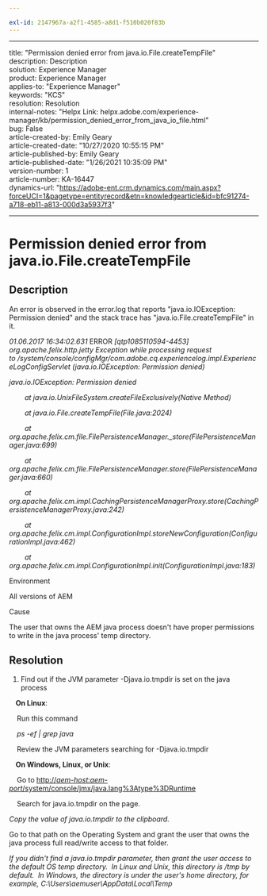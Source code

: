 ```yaml
---

exl-id: 2147967a-a2f1-4585-a8d1-f510b020f83b
---
```

---

title: "Permission denied error from java.io.File.createTempFile"  
description: Description  
solution: Experience Manager  
product: Experience Manager  
applies-to: "Experience Manager"  
keywords: "KCS"  
resolution: Resolution  
internal-notes: "Helpx Link: helpx.adobe.com/experience-manager/kb/permission_denied_error_from_java_io_file.html"  
bug: False  
article-created-by: Emily Geary  
article-created-date: "10/27/2020 10:55:15 PM"  
article-published-by: Emily Geary  
article-published-date: "1/26/2021 10:35:09 PM"  
version-number: 1  
article-number: KA-16447  
dynamics-url: "https://adobe-ent.crm.dynamics.com/main.aspx?forceUCI=1&pagetype=entityrecord&etn=knowledgearticle&id=bfc91274-a718-eb11-a813-000d3a5937f3"

---

# Permission denied error from java.io.File.createTempFile

## Description

An error is observed in the error.log that reports "java.io.IOException: Permission denied" and the stack trace has "java.io.File.createTempFile" in it.

<em>01.06.2017 16:34:02.631 </em>ERROR<em> [qtp1085110594-4453] org.apache.felix.http.jetty Exception while processing request to /system/console/configMgr/com.adobe.cq.experiencelog.impl.ExperienceLogConfigServlet (java.io.IOException: Permission denied)</em>

<em>java.io.IOException: Permission denied</em>

<em>        at java.io.UnixFileSystem.createFileExclusively(Native Method)</em>

<em>        at java.io.File.createTempFile(File.java:2024)</em>

<em>        at org.apache.felix.cm.file.FilePersistenceManager._store(FilePersistenceManager.java:699)</em>

<em>        at org.apache.felix.cm.file.FilePersistenceManager.store(FilePersistenceManager.java:660)</em>

<em>        at org.apache.felix.cm.impl.CachingPersistenceManagerProxy.store(CachingPersistenceManagerProxy.java:242)</em>

<em>        at org.apache.felix.cm.impl.ConfigurationImpl.storeNewConfiguration(ConfigurationImpl.java:462)</em>

<em>        at org.apache.felix.cm.impl.ConfigurationImpl.init(ConfigurationImpl.java:183)</em>


Environment



All versions of AEM


Cause



The user that owns the AEM java process doesn't have proper permissions to write in the java process' temp directory.

## Resolution

1.  Find out if the JVM parameter -Djava.io.tmpdir is set on the java process 




<b>    On Linux</b>: 

    Run this command

<em>    ps -ef | grep java</em>

    Review the JVM parameters searching for -Djava.io.tmpdir

<b>    On Windows, Linux, or Unix</b>:   

    Go to [http://<em>aem-host:aem-port</em>/system/console/jmx/java.lang%3Atype%3DRuntime](http://aem-host:aem-port/system/console/jmx/java.lang%3Atype%3DRuntime)

    Search for java.io.tmpdir on the page.

<em>   Copy the value of java.io.tmpdir to the clipboard.
 
</em>   Go to that path on the Operating System and grant the user that owns the java process full read/write access to that folder.
 
<em>   If you didn't find a java.io.tmpdir parameter, then grant the user access to the default OS temp directory.  In Linux and Unix, this directory is /tmp by default.  In Windows, the directory is under the user's home directory, for example, C:\Users\aemuser\AppData\Local\Temp
